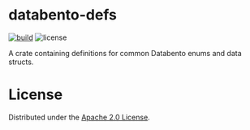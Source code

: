 # databento-defs

[![build](https://github.com/databento/databento-defs/actions/workflows/build.yml/badge.svg)](https://github.com/databento/databento-defs/actions/workflows/build.yml)
![license](https://img.shields.io/github/license/databento/databento-defs?color=blue)

A crate containing definitions for common Databento enums and data structs.

# License

Distributed under the [Apache 2.0 License](https://www.apache.org/licenses/LICENSE-2.0.html).
